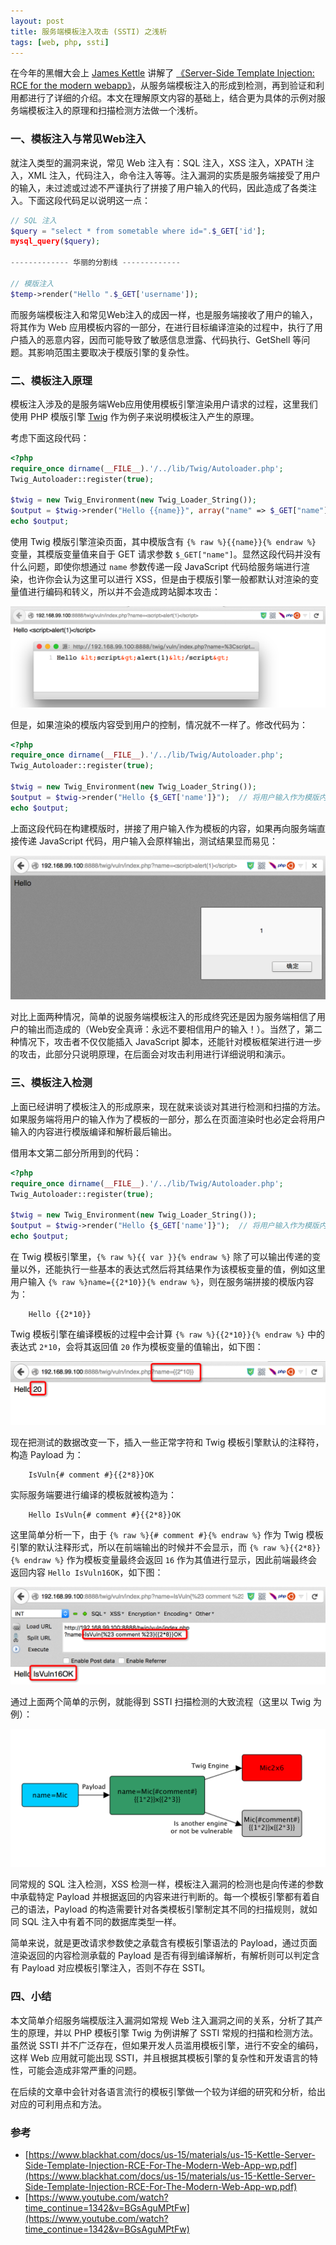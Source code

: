 ```yaml
---
layout: post
title: 服务端模板注入攻击 (SSTI) 之浅析
tags: [web, php, ssti]
---
```


在今年的黑帽大会上 [James Kettle](http://blog.portswigger.net/) 讲解了 [《Server-Side Template Injection: RCE for the modern webapp》](https://www.blackhat.com/docs/us-15/materials/us-15-Kettle-Server-Side-Template-Injection-RCE-For-The-Modern-Web-App-wp.pdf)，从服务端模板注入的形成到检测，再到验证和利用都进行了详细的介绍。本文在理解原文内容的基础上，结合更为具体的示例对服务端模板注入的原理和扫描检测方法做一个浅析。

### 一、模板注入与常见Web注入

就注入类型的漏洞来说，常见 Web 注入有：SQL 注入，XSS 注入，XPATH 注入，XML 注入，代码注入，命令注入等等。注入漏洞的实质是服务端接受了用户的输入，未过滤或过滤不严谨执行了拼接了用户输入的代码，因此造成了各类注入。下面这段代码足以说明这一点：

```php
// SQL 注入
$query = "select * from sometable where id=".$_GET['id'];
mysql_query($query);

------------- 华丽的分割线 -------------

// 模版注入
$temp->render("Hello ".$_GET['username']);
```

而服务端模板注入和常见Web注入的成因一样，也是服务端接收了用户的输入，将其作为 Web 应用模板内容的一部分，在进行目标编译渲染的过程中，执行了用户插入的恶意内容，因而可能导致了敏感信息泄露、代码执行、GetShell 等问题。其影响范围主要取决于模版引擎的复杂性。

### 二、模板注入原理

模板注入涉及的是服务端Web应用使用模板引擎渲染用户请求的过程，这里我们使用 PHP 模版引擎 [Twig](http://twig.sensiolabs.org/) 作为例子来说明模板注入产生的原理。

考虑下面这段代码：

```php
<?php
require_once dirname(__FILE__).'/../lib/Twig/Autoloader.php';
Twig_Autoloader::register(true);

$twig = new Twig_Environment(new Twig_Loader_String());
$output = $twig->render("Hello {{name}}", array("name" => $_GET["name"]));  // 将用户输入作为模版变量的值
echo $output;
```

使用 Twig 模版引擎渲染页面，其中模版含有 `{% raw %}{{name}}{% endraw %}` 变量，其模版变量值来自于 GET 请求参数 `$_GET["name"]`。显然这段代码并没有什么问题，即使你想通过 `name` 参数传递一段 JavaScript 代码给服务端进行渲染，也许你会认为这里可以进行 XSS，但是由于模版引擎一般都默认对渲染的变量值进行编码和转义，所以并不会造成跨站脚本攻击：

![](/images/articles/2015-11-03-server-side-template-injection-attack-to-smarty/1.png)

但是，如果渲染的模版内容受到用户的控制，情况就不一样了。修改代码为：

```php
<?php
require_once dirname(__FILE__).'/../lib/Twig/Autoloader.php';
Twig_Autoloader::register(true);

$twig = new Twig_Environment(new Twig_Loader_String());
$output = $twig->render("Hello {$_GET['name']}");  // 将用户输入作为模版内容的一部分
echo $output;
```

上面这段代码在构建模版时，拼接了用户输入作为模板的内容，如果再向服务端直接传递 JavaScript 代码，用户输入会原样输出，测试结果显而易见：

![](/images/articles/2015-11-03-server-side-template-injection-attack-to-smarty/2.png)

对比上面两种情况，简单的说服务端模板注入的形成终究还是因为服务端相信了用户的输出而造成的（Web安全真谛：永远不要相信用户的输入！）。当然了，第二种情况下，攻击者不仅仅能插入 JavaScript 脚本，还能针对模板框架进行进一步的攻击，此部分只说明原理，在后面会对攻击利用进行详细说明和演示。

### 三、模板注入检测

上面已经讲明了模板注入的形成原来，现在就来谈谈对其进行检测和扫描的方法。如果服务端将用户的输入作为了模板的一部分，那么在页面渲染时也必定会将用户输入的内容进行模版编译和解析最后输出。

借用本文第二部分所用到的代码：

```php
<?php
require_once dirname(__FILE__).'/../lib/Twig/Autoloader.php';
Twig_Autoloader::register(true);

$twig = new Twig_Environment(new Twig_Loader_String());
$output = $twig->render("Hello {$_GET['name']}");  // 将用户输入作为模版内容的一部分
echo $output;
```

在 Twig 模板引擎里，`{% raw %}{{ var }}{% endraw %}` 除了可以输出传递的变量以外，还能执行一些基本的表达式然后将其结果作为该模板变量的值，例如这里用户输入 `{% raw %}name={{2*10}}{% endraw %}`，则在服务端拼接的模版内容为：

```
    Hello {{2*10}}
```
    
Twig 模板引擎在编译模板的过程中会计算 `{% raw %}{{2*10}}{% endraw %}` 中的表达式 `2*10`，会将其返回值 `20` 作为模板变量的值输出，如下图：

![](/images/articles/2015-11-03-server-side-template-injection-attack-to-smarty/3.png)

现在把测试的数据改变一下，插入一些正常字符和 Twig 模板引擎默认的注释符，构造 Payload 为：

```
    IsVuln{# comment #}{{2*8}}OK
```
    
实际服务端要进行编译的模板就被构造为：

```
    Hello IsVuln{# comment #}{{2*8}}OK
```
    
这里简单分析一下，由于 `{% raw %}{# comment #}{% endraw %}` 作为 Twig 模板引擎的默认注释形式，所以在前端输出的时候并不会显示，而 `{% raw %}{{2*8}}{% endraw %}` 作为模板变量最终会返回 `16` 作为其值进行显示，因此前端最终会返回内容 `Hello IsVuln16OK`，如下图：
    
![](/images/articles/2015-11-03-server-side-template-injection-attack-to-smarty/4.png)

通过上面两个简单的示例，就能得到 SSTI 扫描检测的大致流程（这里以 Twig 为例）：

![](/images/articles/2015-11-03-server-side-template-injection-attack-to-smarty/5.png)

同常规的 SQL 注入检测，XSS 检测一样，模板注入漏洞的检测也是向传递的参数中承载特定 Payload 并根据返回的内容来进行判断的。每一个模板引擎都有着自己的语法，Payload 的构造需要针对各类模板引擎制定其不同的扫描规则，就如同 SQL 注入中有着不同的数据库类型一样。

简单来说，就是更改请求参数使之承载含有模板引擎语法的 Payload，通过页面渲染返回的内容检测承载的 Payload 是否有得到编译解析，有解析则可以判定含有 Payload 对应模板引擎注入，否则不存在 SSTI。

### 四、小结

本文简单介绍服务端模版注入漏洞如常规 Web 注入漏洞之间的关系，分析了其产生的原理，并以 PHP 模板引擎 Twig 为例讲解了 SSTI 常规的扫描和检测方法。虽然说 SSTI 并不广泛存在，但如果开发人员滥用模板引擎，进行不安全的编码，这样 Web 应用就可能出现 SSTI，并且根据其模板引擎的复杂性和开发语言的特性，可能会造成非常严重的问题。

在后续的文章中会针对各语言流行的模板引擎做一个较为详细的研究和分析，给出对应的可利用点和方法。

### 参考

* [https://www.blackhat.com/docs/us-15/materials/us-15-Kettle-Server-Side-Template-Injection-RCE-For-The-Modern-Web-App-wp.pdf](https://www.blackhat.com/docs/us-15/materials/us-15-Kettle-Server-Side-Template-Injection-RCE-For-The-Modern-Web-App-wp.pdf)
* [https://www.youtube.com/watch?time_continue=1342&v=BGsAguMPtFw](https://www.youtube.com/watch?time_continue=1342&v=BGsAguMPtFw)
